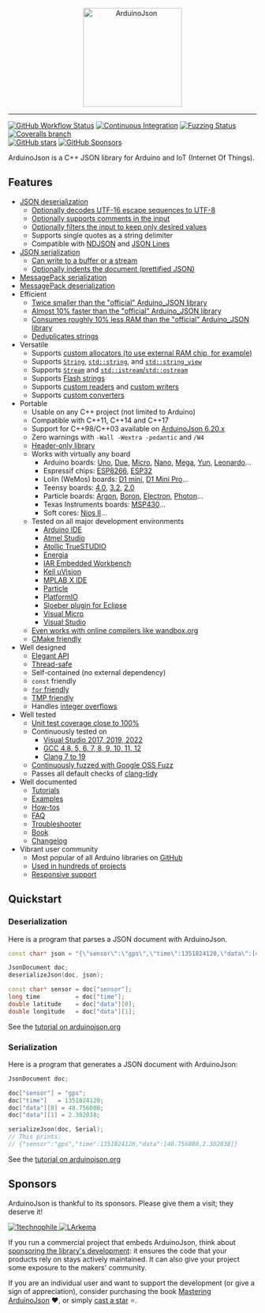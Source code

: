 <!-- 
<!-- Copyright 2025 Michael V. Schaefer
<!-- 
<!-- Licensed under the Apache License, Version 2.0 (the "License");
<!-- you may not use this file except in compliance with the License.
<!-- You may obtain a copy of the License at:
<!-- 
<!--     http://www.apache.org/licenses/LICENSE-2.0
<!-- 
<!-- Unless required by applicable law or agreed to in writing, software
<!-- distributed under the License is distributed on an "AS IS" BASIS,
<!-- WITHOUT WARRANTIES OR CONDITIONS OF ANY KIND, either express or implied.
<!-- See the License for the specific language governing permissions and
<!-- limitations under the License.
-->

<p align="center">
  <a href="https://arduinojson.org/"><img alt="ArduinoJson" src="https://arduinojson.org/images/logo.svg" width="200" /></a>
</p>

---

[![GitHub Workflow Status](https://img.shields.io/github/actions/workflow/status/bblanchon/ArduinoJson/ci.yml?branch=7.x&logo=github)](https://github.com/bblanchon/ArduinoJson/actions?query=workflow%3A%22Continuous+Integration%22+branch%3A7.x)
[![Continuous Integration](https://ci.appveyor.com/api/projects/status/m7s53wav1l0abssg/branch/7.x?svg=true)](https://ci.appveyor.com/project/bblanchon/arduinojson/branch/7.x)
[![Fuzzing Status](https://oss-fuzz-build-logs.storage.googleapis.com/badges/arduinojson.svg)](https://bugs.chromium.org/p/oss-fuzz/issues/list?sort=-opened&can=1&q=proj:arduinojson)
[![Coveralls branch](https://img.shields.io/coveralls/github/bblanchon/ArduinoJson/7.x?logo=coveralls)](https://coveralls.io/github/bblanchon/ArduinoJson?branch=7.x)  
[![GitHub stars](https://img.shields.io/github/stars/bblanchon/ArduinoJson?style=flat&logo=github&color=orange)](https://github.com/bblanchon/ArduinoJson/stargazers)
[![GitHub Sponsors](https://img.shields.io/github/sponsors/bblanchon?logo=github&color=orange)](https://github.com/sponsors/bblanchon)

ArduinoJson is a C++ JSON library for Arduino and IoT (Internet Of Things).

## Features

* [JSON deserialization](https://arduinojson.org/v7/api/json/deserializejson/)
    * [Optionally decodes UTF-16 escape sequences to UTF-8](https://arduinojson.org/v7/api/config/decode_unicode/)
    * [Optionally supports comments in the input](https://arduinojson.org/v7/api/config/enable_comments/)
    * [Optionally filters the input to keep only desired values](https://arduinojson.org/v7/api/json/deserializejson/#filtering)
    * Supports single quotes as a string delimiter
    * Compatible with [NDJSON](http://ndjson.org/) and [JSON Lines](https://jsonlines.org/)
* [JSON serialization](https://arduinojson.org/v7/api/json/serializejson/)
    * [Can write to a buffer or a stream](https://arduinojson.org/v7/api/json/serializejson/)
    * [Optionally indents the document (prettified JSON)](https://arduinojson.org/v7/api/json/serializejsonpretty/)
* [MessagePack serialization](https://arduinojson.org/v7/api/msgpack/serializemsgpack/)
* [MessagePack deserialization](https://arduinojson.org/v7/api/msgpack/deserializemsgpack/)
* Efficient
    * [Twice smaller than the "official" Arduino_JSON library](https://arduinojson.org/2019/11/19/arduinojson-vs-arduino_json/)
    * [Almost 10% faster than the "official" Arduino_JSON library](https://arduinojson.org/2019/11/19/arduinojson-vs-arduino_json/)
    * [Consumes roughly 10% less RAM than the "official" Arduino_JSON library](https://arduinojson.org/2019/11/19/arduinojson-vs-arduino_json/)
    * [Deduplicates strings](https://arduinojson.org/news/2020/08/01/version-6-16-0/)
* Versatile
    * Supports [custom allocators (to use external RAM chip, for example)](https://arduinojson.org/v7/how-to/use-external-ram-on-esp32/)
    * Supports [`String`](https://arduinojson.org/v7/api/config/enable_arduino_string/), [`std::string`](https://arduinojson.org/v7/api/config/enable_std_string/), and [`std::string_view`](https://arduinojson.org/v7/api/config/enable_string_view/)
    * Supports [`Stream`](https://arduinojson.org/v7/api/config/enable_arduino_stream/) and [`std::istream`/`std::ostream`](https://arduinojson.org/v7/api/config/enable_std_stream/)
    * Supports [Flash strings](https://arduinojson.org/v7/api/config/enable_progmem/)
    * Supports [custom readers](https://arduinojson.org/v7/api/json/deserializejson/#custom-reader) and [custom writers](https://arduinojson.org/v7/api/json/serializejson/#custom-writer)
    * Supports [custom converters](https://arduinojson.org/news/2021/05/04/version-6-18-0/)
* Portable
    * Usable on any C++ project (not limited to Arduino)
    * Compatible with C++11, C++14 and C++17
    * Support for C++98/C++03 available on [ArduinoJson 6.20.x](https://github.com/bblanchon/ArduinoJson/tree/6.20.x)
    * Zero warnings with `-Wall -Wextra -pedantic` and `/W4`
    * [Header-only library](https://en.wikipedia.org/wiki/Header-only)
    * Works with virtually any board
        * Arduino boards: [Uno](https://amzn.to/38aL2ik), [Due](https://amzn.to/36YkWi2), [Micro](https://amzn.to/35WkdwG), [Nano](https://amzn.to/2QTvwRX), [Mega](https://amzn.to/36XWhuf), [Yun](https://amzn.to/30odURc), [Leonardo](https://amzn.to/36XWjlR)...
        * Espressif chips: [ESP8266](https://amzn.to/36YluV8), [ESP32](https://amzn.to/2G4pRCB)
        * Lolin (WeMos) boards: [D1 mini](https://amzn.to/2QUpz7q), [D1 Mini Pro](https://amzn.to/36UsGSs)...
        * Teensy boards: [4.0](https://amzn.to/30ljXGq), [3.2](https://amzn.to/2FT0EuC), [2.0](https://amzn.to/2QXUMXj)
        * Particle boards: [Argon](https://amzn.to/2FQHa9X), [Boron](https://amzn.to/36WgLUd), [Electron](https://amzn.to/30vEc4k), [Photon](https://amzn.to/387F9Cd)...
        * Texas Instruments boards: [MSP430](https://amzn.to/30nJWgg)...
        * Soft cores: [Nios II](https://en.wikipedia.org/wiki/Nios_II)...
    * Tested on all major development environments
        * [Arduino IDE](https://www.arduino.cc/en/Main/Software)
        * [Atmel Studio](http://www.atmel.com/microsite/atmel-studio/)
        * [Atollic TrueSTUDIO](https://atollic.com/truestudio/)
        * [Energia](http://energia.nu/)
        * [IAR Embedded Workbench](https://www.iar.com/iar-embedded-workbench/)
        * [Keil uVision](http://www.keil.com/)
        * [MPLAB X IDE](http://www.microchip.com/mplab/mplab-x-ide)
        * [Particle](https://www.particle.io/)
        * [PlatformIO](http://platformio.org/)
        * [Sloeber plugin for Eclipse](https://eclipse.baeyens.it/)
        * [Visual Micro](http://www.visualmicro.com/)
        * [Visual Studio](https://www.visualstudio.com/)
    * [Even works with online compilers like wandbox.org](https://wandbox.org/permlink/RlZSKy17DjJ6HcdN)
    * [CMake friendly](https://arduinojson.org/v7/how-to/use-arduinojson-with-cmake/)
* Well designed
    * [Elegant API](http://arduinojson.org/v7/example/)
    * [Thread-safe](https://en.wikipedia.org/wiki/Thread_safety)
    * Self-contained (no external dependency)
    * `const` friendly
    * [`for` friendly](https://arduinojson.org/v7/api/jsonobject/begin_end/)
    * [TMP friendly](https://en.wikipedia.org/wiki/Template_metaprogramming)
    * Handles [integer overflows](https://arduinojson.org/v7/api/jsonvariant/as/#integer-overflows)
* Well tested
    * [Unit test coverage close to 100%](https://coveralls.io/github/bblanchon/ArduinoJson?branch=7.x)
    * Continuously tested on
        * [Visual Studio 2017, 2019, 2022](https://ci.appveyor.com/project/bblanchon/arduinojson/branch/7.x)
        * [GCC 4.8, 5, 6, 7, 8, 9, 10, 11, 12](https://github.com/bblanchon/ArduinoJson/actions?query=workflow%3A%22Continuous+Integration%22)
        * [Clang 7 to 19](https://github.com/bblanchon/ArduinoJson/actions?query=workflow%3A%22Continuous+Integration%22)
    * [Continuously fuzzed with Google OSS Fuzz](https://bugs.chromium.org/p/oss-fuzz/issues/list?sort=-opened&can=1&q=proj:arduinojson)
    * Passes all default checks of [clang-tidy](https://releases.llvm.org/10.0.0/tools/clang/tools/extra/docs/clang-tidy/)
* Well documented
    * [Tutorials](https://arduinojson.org/v7/doc/deserialization/)
    * [Examples](https://arduinojson.org/v7/example/)
    * [How-tos](https://arduinojson.org/v7/example/)
    * [FAQ](https://arduinojson.org/v7/faq/)
    * [Troubleshooter](https://arduinojson.org/v7/troubleshooter/)
    * [Book](https://arduinojson.org/book/)
    * [Changelog](CHANGELOG.md)
* Vibrant user community
    * Most popular of all Arduino libraries on [GitHub](https://github.com/search?o=desc&q=arduino+library&s=stars&type=Repositories)
    * [Used in hundreds of projects](https://www.hackster.io/search?i=projects&q=arduinojson)
    * [Responsive support](https://github.com/bblanchon/ArduinoJson/issues?q=is%3Aissue+is%3Aclosed)

## Quickstart

### Deserialization

Here is a program that parses a JSON document with ArduinoJson.

```c++
const char* json = "{\"sensor\":\"gps\",\"time\":1351824120,\"data\":[48.756080,2.302038]}";

JsonDocument doc;
deserializeJson(doc, json);

const char* sensor = doc["sensor"];
long time          = doc["time"];
double latitude    = doc["data"][0];
double longitude   = doc["data"][1];
```

See the [tutorial on arduinojson.org](https://arduinojson.org/v7/doc/deserialization/)

### Serialization

Here is a program that generates a JSON document with ArduinoJson:

```c++
JsonDocument doc;

doc["sensor"] = "gps";
doc["time"]   = 1351824120;
doc["data"][0] = 48.756080;
doc["data"][1] = 2.302038;

serializeJson(doc, Serial);
// This prints:
// {"sensor":"gps","time":1351824120,"data":[48.756080,2.302038]}
```

See the [tutorial on arduinojson.org](https://arduinojson.org/v7/doc/serialization/)

## Sponsors

ArduinoJson is thankful to its sponsors. Please give them a visit; they deserve it!

<p>
  <a href="https://github.com/1technophile" rel="sponsored">
    <img alt="1technophile" src="https://avatars.githubusercontent.com/u/12672732?s=40&v=4">
  </a>
  <a href="https://github.com/LArkema" rel="sponsored">
    <img alt="LArkema" src="https://avatars.githubusercontent.com/u/38381313?s=40&v=4">
  </a>
</p>

If you run a commercial project that embeds ArduinoJson, think about [sponsoring the library's development](https://github.com/sponsors/bblanchon): it ensures the code that your products rely on stays actively maintained. It can also give your project some exposure to the makers' community.

If you are an individual user and want to support the development (or give a sign of appreciation), consider purchasing the book [Mastering ArduinoJson](https://arduinojson.org/book/)&nbsp;❤, or simply [cast a star](https://github.com/bblanchon/ArduinoJson/stargazers)&nbsp;⭐.
